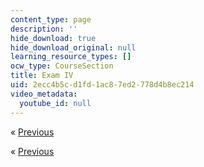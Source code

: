 ```yaml
---
content_type: page
description: ''
hide_download: true
hide_download_original: null
learning_resource_types: []
ocw_type: CourseSection
title: Exam IV
uid: 2ecc4b5c-d1fd-1ac8-7ed2-778d4b8ec214
video_metadata:
  youtube_id: null
---
```


« [Previous](./resolveuid/fa79d69b42b8e372b90a050172583150)

« [Previous](./resolveuid/fa79d69b42b8e372b90a050172583150)